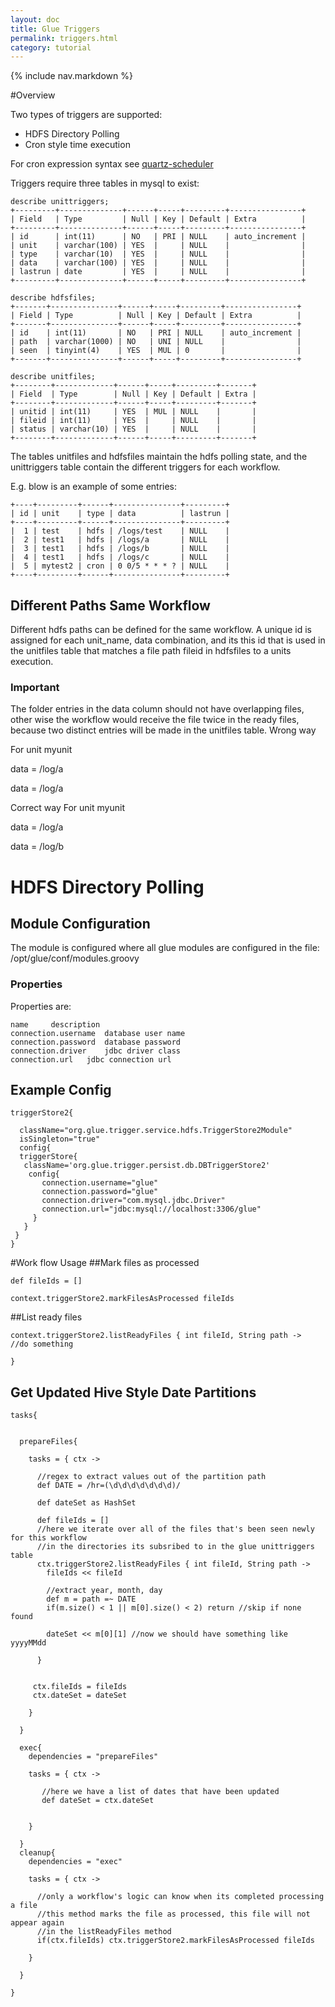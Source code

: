 ```yaml
---
layout: doc
title: Glue Triggers
permalink: triggers.html
category: tutorial
---
```



{% include nav.markdown %}

#Overview

Two types of triggers are supported:

* HDFS Directory Polling
* Cron style time execution

For cron expression syntax see [quartz-scheduler](http://www.quartz-scheduler.org/documentation/quartz-1.x/tutorials/crontrigger)


Triggers require three tables in mysql to exist:

 	describe unittriggers;
	+---------+--------------+------+-----+---------+----------------+
	| Field   | Type         | Null | Key | Default | Extra          |
	+---------+--------------+------+-----+---------+----------------+
	| id      | int(11)      | NO   | PRI | NULL    | auto_increment | 
	| unit    | varchar(100) | YES  |     | NULL    |                | 
	| type    | varchar(10)  | YES  |     | NULL    |                | 
	| data    | varchar(100) | YES  |     | NULL    |                | 
	| lastrun | date         | YES  |     | NULL    |                | 
	+---------+--------------+------+-----+---------+----------------+
 	
 	describe hdfsfiles;
	+-------+---------------+------+-----+---------+----------------+
	| Field | Type          | Null | Key | Default | Extra          |
	+-------+---------------+------+-----+---------+----------------+
	| id    | int(11)       | NO   | PRI | NULL    | auto_increment | 
	| path  | varchar(1000) | NO   | UNI | NULL    |                | 
	| seen  | tinyint(4)    | YES  | MUL | 0       |                | 
	+-------+---------------+------+-----+---------+----------------+
 
 	describe unitfiles;
	+--------+-------------+------+-----+---------+-------+
	| Field  | Type        | Null | Key | Default | Extra |
	+--------+-------------+------+-----+---------+-------+
	| unitid | int(11)     | YES  | MUL | NULL    |       | 
	| fileid | int(11)     | YES  |     | NULL    |       | 
	| status | varchar(10) | YES  |     | NULL    |       | 
	+--------+-------------+------+-----+---------+-------+

The tables unitfiles and hdfsfiles maintain the hdfs polling state, and the unittriggers table contain the different triggers for each workflow.

E.g. blow is an example of some entries:

	+----+---------+------+---------------+---------+
	| id | unit    | type | data          | lastrun |
	+----+---------+------+---------------+---------+
	|  1 | test    | hdfs | /logs/test    | NULL    | 
	|  2 | test1   | hdfs | /logs/a       | NULL    | 
	|  3 | test1   | hdfs | /logs/b       | NULL    | 
	|  4 | test1   | hdfs | /logs/c       | NULL    | 
	|  5 | mytest2 | cron | 0 0/5 * * * ? | NULL    | 
	+----+---------+------+---------------+---------+
	
## Different Paths Same Workflow
Different hdfs paths can be defined for the same workflow. A unique id is assigned for each unit_name, data combination, and its this id that is used in the unitfiles table that matches a file path fileid in hdfsfiles to a units execution.

### Important

The folder entries in the data column should not have overlapping files, other wise the workflow would receive the file twice in the ready files, because two distinct entries will be made in the unitfiles table.
Wrong way

For unit myunit

data = /log/a

data = /log/a

Correct way
For unit myunit

data = /log/a

data = /log/b

# HDFS Directory Polling

## Module Configuration

The module is configured where all glue modules are configured in the file: /opt/glue/conf/modules.groovy

### Properties

Properties are:

	name	 description
	connection.username	 database user name
	connection.password	 database password
	connection.driver	 jdbc driver class
	connection.url	 jdbc connection url


## Example Config

	triggerStore2{

	  className="org.glue.trigger.service.hdfs.TriggerStore2Module"
	  isSingleton="true"
	  config{
	  triggerStore{
	   className='org.glue.trigger.persist.db.DBTriggerStore2'
     	config{
	       connection.username="glue"
	       connection.password="glue"
	       connection.driver="com.mysql.jdbc.Driver"
	       connection.url="jdbc:mysql://localhost:3306/glue"
	     }
	   }
	 }
	}



#Work flow Usage
##Mark files as processed

	def fileIds = []

	context.triggerStore2.markFilesAsProcessed fileIds

##List ready files

	context.triggerStore2.listReadyFiles { int fileId, String path ->
 	//do something

	}
	
	
## Get Updated Hive Style Date Partitions

	tasks{
	
	
	  prepareFiles{
	
	    tasks = { ctx ->
	
	      //regex to extract values out of the partition path 
	      def DATE = /hr=(\d\d\d\d\d\d\d)/
	
	      def dateSet as HashSet
	
	      def fileIds = []
	      //here we iterate over all of the files that's been seen newly for this workflow
	      //in the directories its subsribed to in the glue unittriggers table
	      ctx.triggerStore2.listReadyFiles { int fileId, String path ->
	        fileIds << fileId
	
	        //extract year, month, day
	        def m = path =~ DATE
	        if(m.size() < 1 || m[0].size() < 2) return //skip if none found
	
	        dateSet << m[0][1] //now we should have something like yyyyMMdd
	
	      }
	
	
	     ctx.fileIds = fileIds
	     ctx.dateSet = dateSet
	
	    }
	
	  }
	
	  exec{
	    dependencies = "prepareFiles"
	
	    tasks = { ctx ->
	
	       //here we have a list of dates that have been updated
	       def dateSet = ctx.dateSet
	
	
	    }
	
	  }
	  cleanup{
	    dependencies = "exec"
	
	    tasks = { ctx ->
	
	      //only a workflow's logic can know when its completed processing a file
	      //this method marks the file as processed, this file will not appear again
	      //in the listReadyFiles method
	      if(ctx.fileIds) ctx.triggerStore2.markFilesAsProcessed fileIds
	
	    }
	
	  }
	
	}



	
	